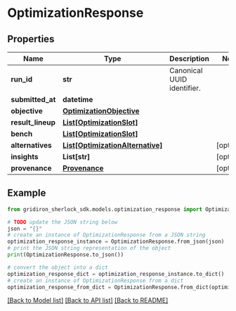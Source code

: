 # OptimizationResponse


## Properties

Name | Type | Description | Notes
------------ | ------------- | ------------- | -------------
**run_id** | **str** | Canonical UUID identifier. | 
**submitted_at** | **datetime** |  | 
**objective** | [**OptimizationObjective**](OptimizationObjective.md) |  | 
**result_lineup** | [**List[OptimizationSlot]**](OptimizationSlot.md) |  | 
**bench** | [**List[OptimizationSlot]**](OptimizationSlot.md) |  | 
**alternatives** | [**List[OptimizationAlternative]**](OptimizationAlternative.md) |  | [optional] 
**insights** | **List[str]** |  | [optional] 
**provenance** | [**Provenance**](Provenance.md) |  | [optional] 

## Example

```python
from gridiron_sherlock_sdk.models.optimization_response import OptimizationResponse

# TODO update the JSON string below
json = "{}"
# create an instance of OptimizationResponse from a JSON string
optimization_response_instance = OptimizationResponse.from_json(json)
# print the JSON string representation of the object
print(OptimizationResponse.to_json())

# convert the object into a dict
optimization_response_dict = optimization_response_instance.to_dict()
# create an instance of OptimizationResponse from a dict
optimization_response_from_dict = OptimizationResponse.from_dict(optimization_response_dict)
```
[[Back to Model list]](../README.md#documentation-for-models) [[Back to API list]](../README.md#documentation-for-api-endpoints) [[Back to README]](../README.md)


